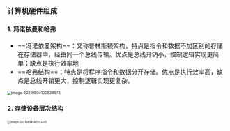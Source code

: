 ### 计算机硬件组成

#### 1.  冯诺依曼和哈弗

- ==冯诺依曼架构==：又称普林斯顿架构，特点是指令和数据不加区别的存储在存储器中，经由同一个总线传输。优点是总线开销小，控制逻辑实现更简单；缺点是执行效率地
- ==哈弗结构==：特点是将程序指令和数据分开存储。优点是执行效率高，缺点是总线开销更大，控制逻辑实现更复杂。

<img src="C:\Users\E0005175\AppData\Roaming\Typora\typora-user-images\image-20210804100834973.png" alt="image-20210804100834973" style="zoom:60%;" />



#### 2.  存储设备层次结构

<img src="C:\Users\E0005175\AppData\Roaming\Typora\typora-user-images\image-20210804140553415.png" alt="image-20210804140553415" style="zoom:45%;" />

